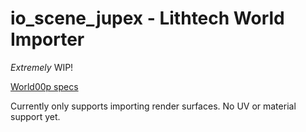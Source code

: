 # io_scene_jupex - Lithtech World Importer

*Extremely* WIP!

[World00p specs](https://gist.github.com/Five-Damned-Dollarz/56fb8f497056ec443021ea4aad71409c)

Currently only supports importing render surfaces. No UV or material support yet.